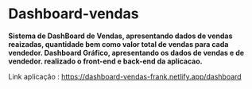 
# **Dashboard-vendas**

**Sistema de DashBoard de Vendas, apresentando dados de vendas reaizadas, quantidade bem como valor total de vendas para cada vendedor. 
Dashboard Gráfico, apresentando os dados de vendas e de vendedor. 
realizado o front-end e back-end da aplicacao.** 


Link aplicação : 
https://dashboard-vendas-frank.netlify.app/dashboard

